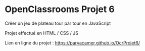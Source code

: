 # OpenClassrooms Projet 6

Créer un jeu de plateau tour par tour en JavaScript

Projet effectué en HTML / CSS / JS

Lien en ligne du projet : https://parvacamer.github.io/OcrProjet6/
